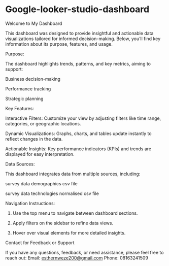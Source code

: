 # Google-looker-studio-dashboard

Welcome to My Dashboard

This dashboard was designed to provide insightful and actionable data visualizations tailored for informed decision-making. Below, you’ll find key information about its purpose, features, and usage.

Purpose:

The dashboard highlights trends, patterns, and key metrics, aiming to support:

Business decision-making

Performance tracking

Strategic planning


Key Features:

Interactive Filters: Customize your view by adjusting filters like time range, categories, or geographic locations.

Dynamic Visualizations: Graphs, charts, and tables update instantly to reflect changes in the data.

Actionable Insights: Key performance indicators (KPIs) and trends are displayed for easy interpretation.


Data Sources:

This dashboard integrates data from multiple sources, including:

survey data demographics csv file

survey data technologies normalised csv file


Navigation Instructions:

1. Use the top menu to navigate between dashboard sections.


2. Apply filters on the sidebar to refine data views.


3. Hover over visual elements for more detailed insights.



Contact for Feedback or Support

If you have any questions, feedback, or need assistance, please feel free to reach out:
Email: esthernweze200@gmail.com
Phone: 08163241509



